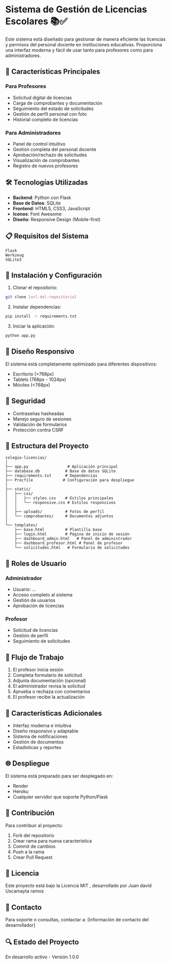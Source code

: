 # Sistema de Gestión de Licencias Escolares 📚✅

Este sistema está diseñado para gestionar de manera eficiente las licencias y permisos del personal docente en instituciones educativas. Proporciona una interfaz moderna y fácil de usar tanto para profesores como para administradores.

## 🌟 Características Principales

### Para Profesores
- Solicitud digital de licencias
- Carga de comprobantes y documentación
- Seguimiento del estado de solicitudes
- Gestión de perfil personal con foto
- Historial completo de licencias

### Para Administradores
- Panel de control intuitivo
- Gestión completa del personal docente
- Aprobación/rechazo de solicitudes
- Visualización de comprobantes
- Registro de nuevos profesores

## 🛠️ Tecnologías Utilizadas

- **Backend**: Python con Flask
- **Base de Datos**: SQLite
- **Frontend**: HTML5, CSS3, JavaScript
- **Iconos**: Font Awesome
- **Diseño**: Responsive Design (Mobile-first)

## 📋 Requisitos del Sistema

```
Flask
Werkzeug
SQLite3
```

## 🚀 Instalación y Configuración

1. Clonar el repositorio:
```bash
git clone [url-del-repositorio]
```

2. Instalar dependencias:
```bash
pip install -r requirements.txt
```

3. Iniciar la aplicación:
```bash
python app.py
```

## 📱 Diseño Responsivo

El sistema está completamente optimizado para diferentes dispositivos:
- Escritorio (>768px)
- Tablets (768px - 1024px)
- Móviles (<768px)

## 🔐 Seguridad

- Contraseñas hasheadas
- Manejo seguro de sesiones
- Validación de formularios
- Protección contra CSRF

## 📁 Estructura del Proyecto

```
colegio-licencias/
│
├── app.py                 # Aplicación principal
├── database.db           # Base de datos SQLite
├── requirements.txt      # Dependencias
├── Procfile             # Configuración para despliegue
│
├── static/
│   ├── css/
│   │   ├── styles.css    # Estilos principales
│   │   └── responsive.css # Estilos responsivos
│   │
│   ├── uploads/          # Fotos de perfil
│   └── comprobantes/     # Documentos adjuntos
│
└── templates/
    ├── base.html         # Plantilla base
    ├── login.html        # Página de inicio de sesión
    ├── dashboard_admin.html   # Panel de administrador
    ├── dashboard_profesor.html # Panel de profesor
    └── solicitudes.html   # Formulario de solicitudes
```

## 👥 Roles de Usuario

### Administrador
- Usuario: ...
- Acceso completo al sistema
- Gestión de usuarios
- Aprobación de licencias

### Profesor
- Solicitud de licencias
- Gestión de perfil
- Seguimiento de solicitudes

## 🔄 Flujo de Trabajo

1. El profesor inicia sesión
2. Completa formulario de solicitud
3. Adjunta documentación (opcional)
4. El administrador revisa la solicitud
5. Aprueba o rechaza con comentarios
6. El profesor recibe la actualización

## 📌 Características Adicionales

- Interfaz moderna e intuitiva
- Diseño responsivo y adaptable
- Sistema de notificaciones
- Gestión de documentos
- Estadísticas y reportes

## 🌐 Despliegue

El sistema está preparado para ser desplegado en:
- Render
- Heroku
- Cualquier servidor que soporte Python/Flask

## 🤝 Contribución

Para contribuir al proyecto:
1. Fork del repositorio
2. Crear rama para nueva característica
3. Commit de cambios
4. Push a la rama
5. Crear Pull Request

## 📄 Licencia

Este proyecto está bajo la Licencia MIT , desarrollado por Juan david Uscamayta ramos

## 📧 Contacto

Para soporte o consultas, contactar a:
[Información de contacto del desarrollador]

## 🔍 Estado del Proyecto

En desarrollo activo - Versión 1.0.0
